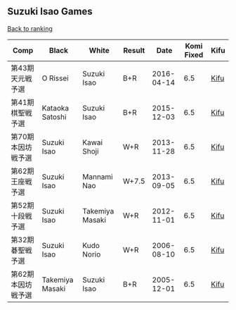 ## Suzuki Isao Games

[Back to ranking](../../index.md)




| **Comp** | **Black** | **White** | **Result** | **Date** | **Komi Fixed** | **Kifu** | 
| --- | --- | --- | --- | --- | --- | --- |
| 第43期天元戦予選 | O Rissei | Suzuki Isao | B+R | 2016-04-14 | 6.5 | [Kifu](https://kifudepot.net/kifucontents.php?id=6%2FAVe9GSSZltiDMn35bF9w%3D%3D) | 
| 第41期棋聖戦予選 | Kataoka Satoshi | Suzuki Isao | B+R | 2015-12-03 | 6.5 | [Kifu](https://kifudepot.net/kifucontents.php?id=u8ea9P726nwmmgwUFR3NpA%3D%3D) | 
| 第70期本因坊戦予選 | Suzuki Isao | Kawai Shoji | W+R | 2013-11-28 | 6.5 | [Kifu](https://kifudepot.net/kifucontents.php?id=NgEnsdIk7GHTRyu0%2FuIr7A%3D%3D) | 
| 第62期王座戦予選 | Suzuki Isao | Mannami Nao | W+7.5 | 2013-09-05 | 6.5 | [Kifu](https://kifudepot.net/kifucontents.php?id=7KHbuYlyvkzlR%2F6jdeeY2Q%3D%3D) | 
| 第52期十段戦予選 | Suzuki Isao | Takemiya Masaki | W+R | 2012-11-01 | 6.5 | [Kifu](https://kifudepot.net/kifucontents.php?id=WcwVczzigSBZY2sR6TwpSg%3D%3D) | 
| 第32期碁聖戦予選 | Suzuki Isao | Kudo Norio | W+R | 2006-08-10 | 6.5 | [Kifu](https://kifudepot.net/kifucontents.php?id=3XdHj8D%2FtOxxS0%2FH5GfIeQ%3D%3D) | 
| 第62期本因坊戦予選 | Takemiya Masaki | Suzuki Isao | B+R | 2005-12-01 | 6.5 | [Kifu](https://kifudepot.net/kifucontents.php?id=UfyPlGIAj51Gg92evHq5Gg%3D%3D) |




